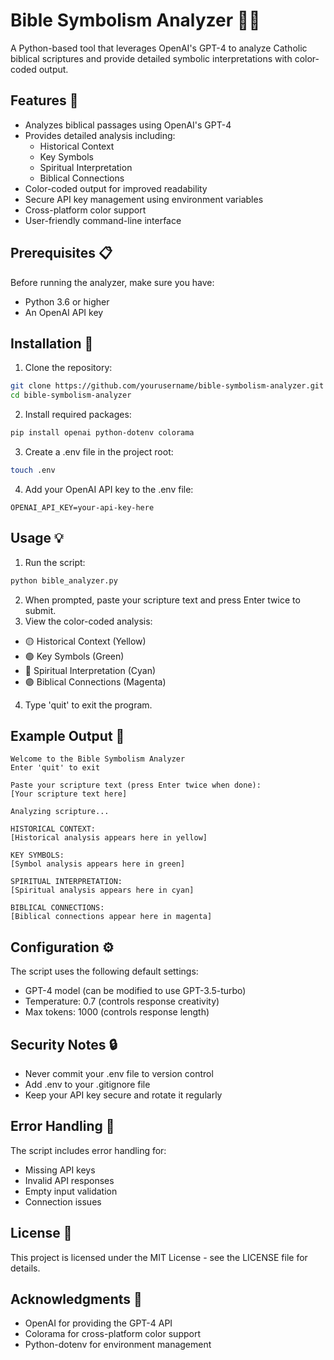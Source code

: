 # Bible Symbolism Analyzer 📖✨
A Python-based tool that leverages OpenAI's GPT-4 to analyze Catholic biblical scriptures and provide detailed symbolic interpretations with color-coded output.

## Features 🌟

+ Analyzes biblical passages using OpenAI's GPT-4
+ Provides detailed analysis including:
  + Historical Context
  + Key Symbols
  + Spiritual Interpretation
  + Biblical Connections
+ Color-coded output for improved readability
+ Secure API key management using environment variables
+ Cross-platform color support
+ User-friendly command-line interface

## Prerequisites 📋
Before running the analyzer, make sure you have:
+ Python 3.6 or higher
+ An OpenAI API key

## Installation 🚀
1. Clone the repository:

```bash
git clone https://github.com/yourusername/bible-symbolism-analyzer.git
cd bible-symbolism-analyzer
```
2. Install required packages:

```bash
pip install openai python-dotenv colorama
```
3. Create a .env file in the project root:

```bash
touch .env
```
4. Add your OpenAI API key to the .env file:

```Copy
OPENAI_API_KEY=your-api-key-here
```
## Usage 💡

1. Run the script:

```bash
python bible_analyzer.py
```

2. When prompted, paste your scripture text and press Enter twice to submit.
3. View the color-coded analysis:

+ 🟡 Historical Context (Yellow)
+ 🟢 Key Symbols (Green)
+ 🔵 Spiritual Interpretation (Cyan)
+ 🟣 Biblical Connections (Magenta)

4. Type 'quit' to exit the program.

## Example Output 📝
```Copy
Welcome to the Bible Symbolism Analyzer
Enter 'quit' to exit

Paste your scripture text (press Enter twice when done):
[Your scripture text here]

Analyzing scripture...

HISTORICAL CONTEXT:
[Historical analysis appears here in yellow]

KEY SYMBOLS:
[Symbol analysis appears here in green]

SPIRITUAL INTERPRETATION:
[Spiritual analysis appears here in cyan]

BIBLICAL CONNECTIONS:
[Biblical connections appear here in magenta]
```
## Configuration ⚙️
The script uses the following default settings:
+ GPT-4 model (can be modified to use GPT-3.5-turbo)
+ Temperature: 0.7 (controls response creativity)
+ Max tokens: 1000 (controls response length)

## Security Notes 🔒
+ Never commit your .env file to version control
+ Add .env to your .gitignore file
+ Keep your API key secure and rotate it regularly

## Error Handling 🚨
The script includes error handling for:
+ Missing API keys
+ Invalid API responses
+ Empty input validation
+ Connection issues

## License 📄
This project is licensed under the MIT License - see the LICENSE file for details.

## Acknowledgments 🙏
+ OpenAI for providing the GPT-4 API
+ Colorama for cross-platform color support
+ Python-dotenv for environment management
